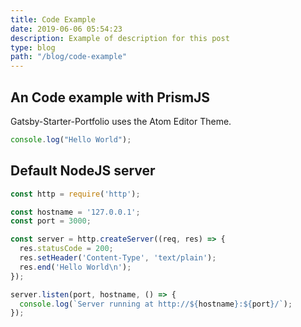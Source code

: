 ```yaml
---
title: Code Example
date: 2019-06-06 05:54:23
description: Example of description for this post
type: blog
path: "/blog/code-example"
---
```


## An Code example with PrismJS
Gatsby-Starter-Portfolio uses the Atom Editor Theme.

```js
console.log("Hello World");
```

## Default NodeJS server

```js
const http = require('http');

const hostname = '127.0.0.1';
const port = 3000;

const server = http.createServer((req, res) => {
  res.statusCode = 200;
  res.setHeader('Content-Type', 'text/plain');
  res.end('Hello World\n');
});

server.listen(port, hostname, () => {
  console.log(`Server running at http://${hostname}:${port}/`);
});
```